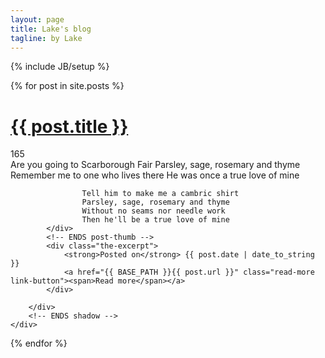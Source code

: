 ```yaml
---
layout: page
title: Lake's blog
tagline: by Lake
---
```

{% include JB/setup %}

<div id="posts">
  {% for post in site.posts %}
    <div class="post">
        <h1>
            <a href="{{ BASE_PATH }}{{ post.url }}">{{ post.title }}</a></h1>
        <div class="n-comments">
            165</div>
        <!-- shadow -->
        <div class="thumb-shadow">
            <!-- post-thumb -->
            <div class="post-thumbnail">
               Are you going to Scarborough Fair
                    Parsley, sage, rosemary and thyme
                    Remember me to one who lives there
                    He was once a true love of mine

                    Tell him to make me a cambric shirt
                    Parsley, sage, rosemary and thyme
                    Without no seams nor needle work
                    Then he'll be a true love of mine
            </div>
            <!-- ENDS post-thumb -->
            <div class="the-excerpt">
                <strong>Posted on</strong> {{ post.date | date_to_string }} 
                <a href="{{ BASE_PATH }}{{ post.url }}" class="read-more link-button"><span>Read more</span></a>
            </div>
            
        </div>
        <!-- ENDS shadow -->
    </div>
  {% endfor %}
</div>


